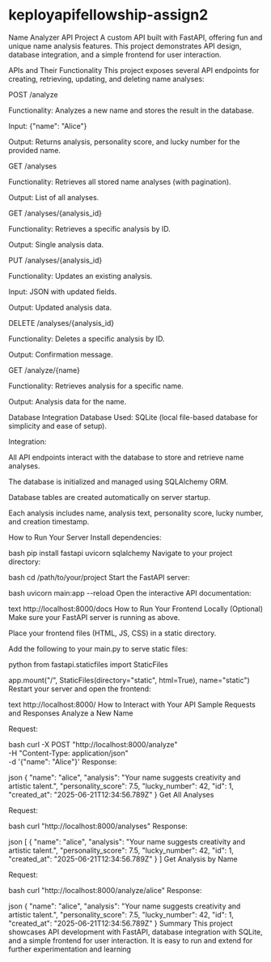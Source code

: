 # keployapifellowship-assign2
Name Analyzer API Project
A custom API built with FastAPI, offering fun and unique name analysis features. This project demonstrates API design, database integration, and a simple frontend for user interaction.

APIs and Their Functionality
This project exposes several API endpoints for creating, retrieving, updating, and deleting name analyses:

POST /analyze

Functionality: Analyzes a new name and stores the result in the database.

Input: {"name": "Alice"}

Output: Returns analysis, personality score, and lucky number for the provided name.

GET /analyses

Functionality: Retrieves all stored name analyses (with pagination).

Output: List of all analyses.

GET /analyses/{analysis_id}

Functionality: Retrieves a specific analysis by ID.

Output: Single analysis data.

PUT /analyses/{analysis_id}

Functionality: Updates an existing analysis.

Input: JSON with updated fields.

Output: Updated analysis data.

DELETE /analyses/{analysis_id}

Functionality: Deletes a specific analysis by ID.

Output: Confirmation message.

GET /analyze/{name}

Functionality: Retrieves analysis for a specific name.

Output: Analysis data for the name.

Database Integration
Database Used: SQLite (local file-based database for simplicity and ease of setup).

Integration:

All API endpoints interact with the database to store and retrieve name analyses.

The database is initialized and managed using SQLAlchemy ORM.

Database tables are created automatically on server startup.

Each analysis includes name, analysis text, personality score, lucky number, and creation timestamp.

How to Run Your Server
Install dependencies:

bash
pip install fastapi uvicorn sqlalchemy
Navigate to your project directory:

bash
cd /path/to/your/project
Start the FastAPI server:

bash
uvicorn main:app --reload
Open the interactive API documentation:

text
http://localhost:8000/docs
How to Run Your Frontend Locally (Optional)
Make sure your FastAPI server is running as above.

Place your frontend files (HTML, JS, CSS) in a static directory.

Add the following to your main.py to serve static files:

python
from fastapi.staticfiles import StaticFiles

app.mount("/", StaticFiles(directory="static", html=True), name="static")
Restart your server and open the frontend:

text
http://localhost:8000/
How to Interact with Your API
Sample Requests and Responses
Analyze a New Name

Request:

bash
curl -X POST "http://localhost:8000/analyze" \
  -H "Content-Type: application/json" \
  -d '{"name": "Alice"}'
Response:

json
{
  "name": "alice",
  "analysis": "Your name suggests creativity and artistic talent.",
  "personality_score": 7.5,
  "lucky_number": 42,
  "id": 1,
  "created_at": "2025-06-21T12:34:56.789Z"
}
Get All Analyses

Request:

bash
curl "http://localhost:8000/analyses"
Response:

json
[
  {
    "name": "alice",
    "analysis": "Your name suggests creativity and artistic talent.",
    "personality_score": 7.5,
    "lucky_number": 42,
    "id": 1,
    "created_at": "2025-06-21T12:34:56.789Z"
  }
]
Get Analysis by Name

Request:

bash
curl "http://localhost:8000/analyze/alice"
Response:

json
{
  "name": "alice",
  "analysis": "Your name suggests creativity and artistic talent.",
  "personality_score": 7.5,
  "lucky_number": 42,
  "id": 1,
  "created_at": "2025-06-21T12:34:56.789Z"
}
Summary
This project showcases API development with FastAPI, database integration with SQLite, and a simple frontend for user interaction. It is easy to run and extend for further experimentation and learning
